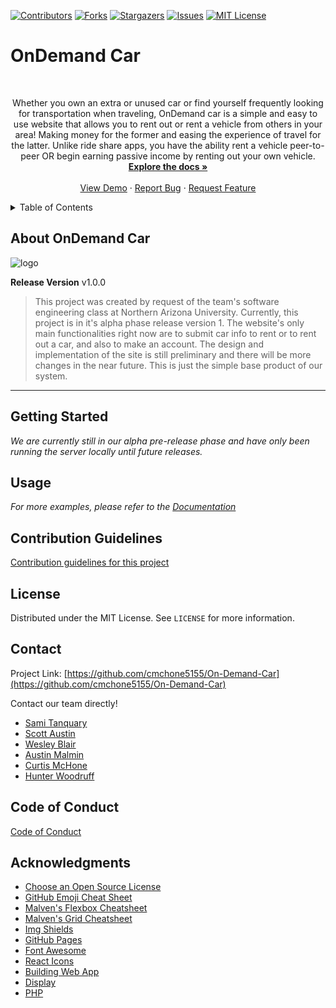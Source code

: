 <!-- PROJECT SHIELDS -->
[![Contributors][contributors-shield]][contributors-url]
[![Forks][forks-shield]][forks-url]
[![Stargazers][stars-shield]][stars-url]
[![Issues][issues-shield]][issues-url]
[![MIT License][license-shield]][license-url]

# OnDemand Car
<!-- PROJECT LOGO -->
<br />
<div align="center">
  
  <p align="center">
    Whether you own an extra or unused car or find yourself frequently looking for transportation when traveling, OnDemand car is a simple and easy to use website that allows you to rent out or rent a vehicle from others in your area! Making money for the former and easing the experience of travel for the latter. Unlike ride share apps, you have the ability rent a vehicle peer-to-peer OR begin earning passive income by renting out your own vehicle.
    <br />
    <a href="https://github.com/cmchone5155/On-Demand-Car"><strong>Explore the docs »</strong></a>
    <br />
    <br />
    <a href="https://github.com/cmchone5155/On-Demand-Car">View Demo</a>
    ·
    <a href="https://github.com/cmchone5155/On-Demand-Car/issues">Report Bug</a>
    ·
    <a href="https://github.com/cmchone5155/On-Demand-Car/issues">Request Feature</a>
  </p>
</div>



<!-- TABLE OF CONTENTS -->
<details>
  <summary>Table of Contents</summary>
  <ol>
    <li>
      <a href="#about-ondemand-car">About The Project</a>
    </li>
    <li>
      <a href="#getting-started">Getting Started</a>
    </li>
    <li><a href="#usage">Usage</a></li>
    <li><a href="#contribution-guidelines">Contributing</a></li>
    <li><a href="#license">License</a></li>
    <li><a href="#contact">Contact</a></li>
    <li><a href="#code-of-conduct">Code of Conduct</a></li>
    <li><a href="#acknowledgments">Acknowledgments</a></li>
  </ol>
</details>

<!-- ABOUT -->
## About OnDemand Car
![logo](https://user-images.githubusercontent.com/89813101/138614288-7ecabf5e-a1e5-4438-821e-f5bb3234557e.png)

**Release Version** v1.0.0
> This project was created by request of the team's software engineering class at Northern Arizona University. Currently, this project is in it's alpha phase release version 1. The website's only main functionalities right now are to submit car info to rent or to rent out a car, and also to make an account. The design and implementation of the site is still preliminary and there will be more changes in the near future. This is just the simple base product of our system.
<hr>


<!-- GETTING STARTED -->
## Getting Started
*We are currently still in our alpha pre-release phase and have only been running the server locally until future releases.*

<!-- USAGE EXAMPLES -->
## Usage

_For more examples, please refer to the [Documentation](https://example.com)_



<!-- CONTRIBUTING -->
## Contribution Guidelines
[Contribution guidelines for this project](docs/CONTRIBUTING.md)



<!-- LICENSE -->
## License

Distributed under the MIT License. See `LICENSE` for more information.


<!-- CONTACT -->
## Contact

Project Link: [https://github.com/cmchone5155/On-Demand-Car](https://github.com/cmchone5155/On-Demand-Car)


Contact our team directly!
* [Sami Tanquary](https://github.com/Sami-Tanquary)
* [Scott Austin](https://github.com/vlexum)
* [Wesley Blair](https://github.com/wvblair5)
* [Austin Malmin](https://github.com/whatup9911)
* [Curtis McHone](https://github.com/cmchone5155)
* [Hunter Woodruff](https://github.com/hcw52)

<!-- CODE OF CONDUCT -->
## Code of Conduct
[Code of Conduct](docs/CODE-OF-CONDUCT.md)


<!-- ACKNOWLEDGMENTS -->
## Acknowledgments

* [Choose an Open Source License](https://choosealicense.com)
* [GitHub Emoji Cheat Sheet](https://www.webpagefx.com/tools/emoji-cheat-sheet)
* [Malven's Flexbox Cheatsheet](https://flexbox.malven.co/)
* [Malven's Grid Cheatsheet](https://grid.malven.co/)
* [Img Shields](https://shields.io)
* [GitHub Pages](https://pages.github.com)
* [Font Awesome](https://fontawesome.com)
* [React Icons](https://react-icons.github.io/react-icons/search)
* [Building Web App](https://spring.io/guides/tutorials/spring-boot-kotlin/)
* [Display](https://www.youtube.com/watch?v=HtTG5Kf_mTA)
* [PHP](https://www.youtube.com/watch?v=OHjkg_rifTw)


<!-- MARKDOWN LINKS & IMAGES -->
<!-- https://www.markdownguide.org/basic-syntax/#reference-style-links -->
[contributors-shield]: https://img.shields.io/github/contributors/cmchone5155/On-Demand-Car.svg?style=for-the-badge
[contributors-url]: https://github.com/cmchone5155/On-Demand-Car/graphs/contributors
[forks-shield]: https://img.shields.io/github/forks/cmchone5155/On-Demand-Car.svg?style=for-the-badge
[forks-url]: https://github.com/cmchone5155/On-Demand-Car/network/members
[stars-shield]: https://img.shields.io/github/stars/cmchone5155/On-Demand-Car.svg?style=for-the-badge
[stars-url]: https://github.com/cmchone5155/On-Demand-Car/stargazers
[issues-shield]: https://img.shields.io/github/issues/cmchone5155/On-Demand-Car.svg?style=for-the-badge
[issues-url]: https://github.com/cmchone5155/On-Demand-Car/issues
[license-shield]: https://img.shields.io/github/license/cmchone5155/On-Demand-Car.svg?style=for-the-badge
[license-url]: https://github.com/cmchone5155/On-Demand-Car/blob/master/LICENSE
[product-screenshot]: images/screenshot.png
